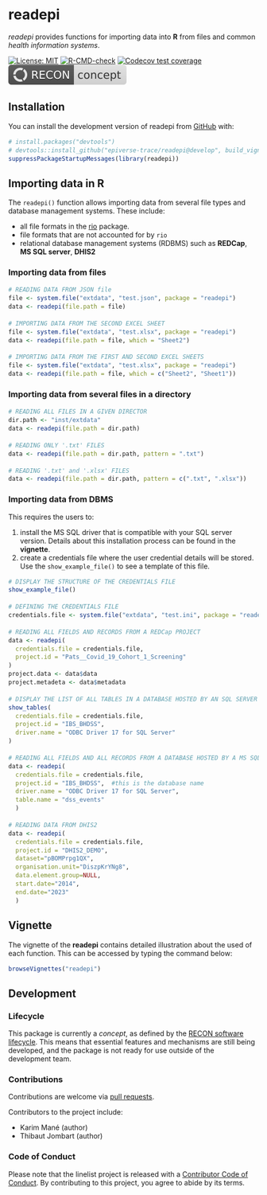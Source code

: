 
<!-- README.md is generated from README.Rmd. Please edit that file -->

# readepi

*readepi* provides functions for importing data into **R** from files
and common *health information systems*.

<!-- badges: start -->

[![License:
MIT](https://img.shields.io/badge/License-MIT-yellow.svg)](https://opensource.org/licenses/MIT)
[![R-CMD-check](https://github.com/epiverse-trace/readepi/actions/workflows/R-CMD-check.yaml/badge.svg)](https://github.com/epiverse-trace/readepi/actions/workflows/R-CMD-check.yaml)
[![Codecov test
coverage](https://codecov.io/gh/epiverse-trace/readepi/branch/main/graph/badge.svg)](https://app.codecov.io/gh/epiverse-trace/readepi?branch=main)
[![lifecycle-concept](https://raw.githubusercontent.com/reconverse/reconverse.github.io/master/images/badge-concept.svg)](https://www.reconverse.org/lifecycle.html#concept)
<!-- badges: end -->

## Installation

You can install the development version of readepi from
[GitHub](https://github.com/) with:

``` r
# install.packages("devtools")
# devtools::install_github("epiverse-trace/readepi@develop", build_vignettes = TRUE)
suppressPackageStartupMessages(library(readepi))
```

## Importing data in R

The `readepi()` function allows importing data from several file types
and database management systems. These include:

- all file formats in the
  [rio](https://cran.r-project.org/web/packages/rio/vignettes/rio.html)
  package.  
- file formats that are not accounted for by `rio`  
- relational database management systems (RDBMS) such as **REDCap**,
  **MS SQL server**, **DHIS2**

### Importing data from files

``` r
# READING DATA FROM JSON file
file <- system.file("extdata", "test.json", package = "readepi")
data <- readepi(file.path = file)

# IMPORTING DATA FROM THE SECOND EXCEL SHEET
file <- system.file("extdata", "test.xlsx", package = "readepi")
data <- readepi(file.path = file, which = "Sheet2")

# IMPORTING DATA FROM THE FIRST AND SECOND EXCEL SHEETS
file <- system.file("extdata", "test.xlsx", package = "readepi")
data <- readepi(file.path = file, which = c("Sheet2", "Sheet1"))
```

### Importing data from several files in a directory

``` r
# READING ALL FILES IN A GIVEN DIRECTOR
dir.path <- "inst/extdata"
data <- readepi(file.path = dir.path)

# READING ONLY '.txt' FILES
data <- readepi(file.path = dir.path, pattern = ".txt")

# READING '.txt' and '.xlsx' FILES
data <- readepi(file.path = dir.path, pattern = c(".txt", ".xlsx"))
```

### Importing data from DBMS

This requires the users to:

1.  install the MS SQL driver that is compatible with your SQL server
    version. Details about this installation process can be found in the
    **vignette**.  
2.  create a credentials file where the user credential details will be
    stored. Use the `show_example_file()` to see a template of this
    file.

``` r
# DISPLAY THE STRUCTURE OF THE CREDENTIALS FILE
show_example_file()

# DEFINING THE CREDENTIALS FILE
credentials.file <- system.file("extdata", "test.ini", package = "readepi")

# READING ALL FIELDS AND RECORDS FROM A REDCap PROJECT
data <- readepi(
  credentials.file = credentials.file,
  project.id = "Pats__Covid_19_Cohort_1_Screening"
)
project.data <- data$data
project.metadeta <- data$metadata

# DISPLAY THE LIST OF ALL TABLES IN A DATABASE HOSTED BY AN SQL SERVER
show_tables(
  credentials.file = credentials.file,
  project.id = "IBS_BHDSS",
  driver.name = "ODBC Driver 17 for SQL Server"
)

# READING ALL FIELDS AND ALL RECORDS FROM A DATABASE HOSTED BY A MS SQL SERVER
data <- readepi(
  credentials.file = credentials.file, 
  project.id = "IBS_BHDSS",  #this is the database name
  driver.name = "ODBC Driver 17 for SQL Server", 
  table.name = "dss_events"
  )

# READING DATA FROM DHIS2
data <- readepi(
  credentials.file = credentials.file, 
  project.id = "DHIS2_DEMO",
  dataset="pBOMPrpg1QX",
  organisation.unit="DiszpKrYNg8",
  data.element.group=NULL,
  start.date="2014",
  end.date="2023"
  )
```

## Vignette

The vignette of the **readepi** contains detailed illustration about the
used of each function. This can be accessed by typing the command below:

``` r
browseVignettes("readepi")
```

## Development

### Lifecycle

This package is currently a *concept*, as defined by the [RECON software
lifecycle](https://www.reconverse.org/lifecycle.html). This means that
essential features and mechanisms are still being developed, and the
package is not ready for use outside of the development team.

### Contributions

Contributions are welcome via [pull
requests](https://github.com/epiverse-trace/readepi/pulls).

Contributors to the project include:

- Karim Mané (author)
- Thibaut Jombart (author)

### Code of Conduct

Please note that the linelist project is released with a [Contributor
Code of
Conduct](https://contributor-covenant.org/version/2/0/CODE_OF_CONDUCT.html).
By contributing to this project, you agree to abide by its terms.
